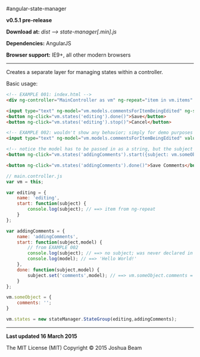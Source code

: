 #angular-state-manager

**v0.5.1 pre-release**

**Download at:** *dist --> state-manager[.min].js*

**Dependencies:** AngularJS

**Browser support:** IE9+, all other modern browsers

<hr>

Creates a separate layer for managing states within a controller.

Basic usage:
```html
<!-- EXAMPLE 001: index.html -->
<div ng-controller="MainController as vm" ng-repeat="item in vm.items" ng-click="vm.states('editing').start({model: item})">{{item.name}}</div>

<input type="text" ng-model="vm.models.commentsForItemBeingEdited" ng-show="vm.states('editing').isActive()">
<button ng-click="vm.states('editing').done()">Save</button>
<button ng-click="vm.states('editing').stop()">Cancel</button>

<!-- EXAMPLE 002: wouldn't show any behavior; simply for demo purposes on how to bind a scope's model to the stateManager -->
<input type="text" ng-model="vm.models.commentsForItemBeingEdited" value="Hello World!" />

<!-- notice the model has to be passed in as a string, but the subject is an actual scope object -->
<button ng-click="vm.states('addingComments').start({subject: vm.someObject, model:'vm.models.commentsForItemBeingEdited'})">Start</button>

<button ng-click="vm.states('addingComments').done()">Save Comments</button>
```

```javascript
// main.controller.js
var vm = this;

var editing = {
	name: 'editing',
	start: function(subject) {
		console.log(subject); // ==> item from ng-repeat
	}
};

var addingComments = {
	name: 'addingComments',
	start: function(subject,model) {
		// from EXAMPLE 002
		console.log(subject); // ==> no subject; was never declared in the start function up top
		console.log(model); // ==> 'Hello World!'
	},
	done: function(subject,model) {
		subject.set('comments',model); // ==> vm.someObject.comments = 'Hello World!'
	}
};

vm.someObject = {
	comments: '';
}

vm.states = new stateManager.StateGroup(editing,addingComments);
```

<hr>

**Last updated 16 March 2015**

The MIT License (MIT) Copyright &copy; 2015 Joshua Beam
